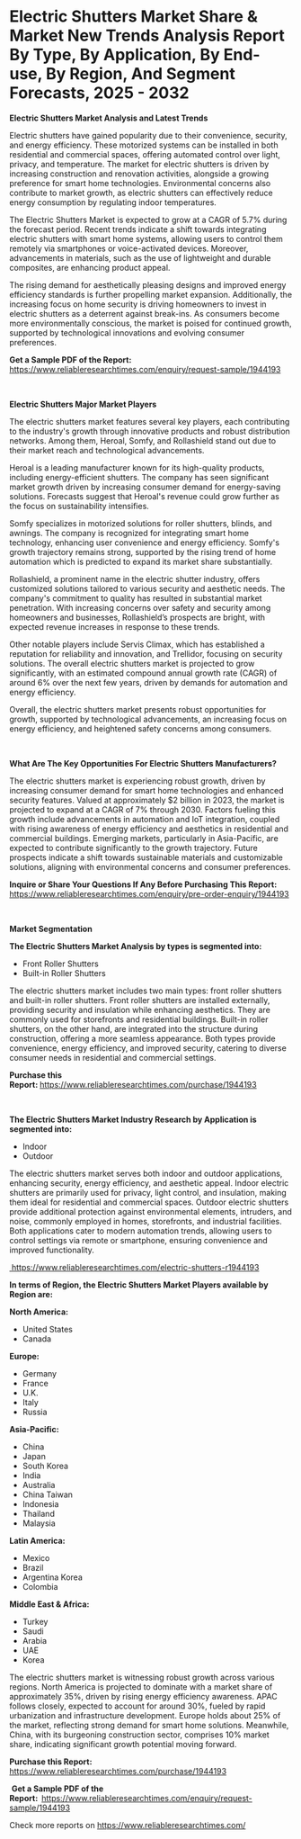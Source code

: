 <p><h1>Electric Shutters Market Share & Market New Trends Analysis Report By Type, By Application, By End-use, By Region, And Segment Forecasts, 2025 - 2032</h1></p><p><strong>Electric Shutters Market Analysis and Latest Trends</strong></p>
<p><p>Electric shutters have gained popularity due to their convenience, security, and energy efficiency. These motorized systems can be installed in both residential and commercial spaces, offering automated control over light, privacy, and temperature. The market for electric shutters is driven by increasing construction and renovation activities, alongside a growing preference for smart home technologies. Environmental concerns also contribute to market growth, as electric shutters can effectively reduce energy consumption by regulating indoor temperatures.</p><p>The Electric Shutters Market is expected to grow at a CAGR of 5.7% during the forecast period. Recent trends indicate a shift towards integrating electric shutters with smart home systems, allowing users to control them remotely via smartphones or voice-activated devices. Moreover, advancements in materials, such as the use of lightweight and durable composites, are enhancing product appeal. </p><p>The rising demand for aesthetically pleasing designs and improved energy efficiency standards is further propelling market expansion. Additionally, the increasing focus on home security is driving homeowners to invest in electric shutters as a deterrent against break-ins. As consumers become more environmentally conscious, the market is poised for continued growth, supported by technological innovations and evolving consumer preferences.</p></p>
<p><strong>Get a Sample PDF of the Report:&nbsp;</strong> <a href="https://www.reliableresearchtimes.com/enquiry/request-sample/1944193?utm_campaign=2934&utm_medium=2&utm_source=Github&utm_content=ia&utm_term=10042025&utm_id=electric-shutters">https://www.reliableresearchtimes.com/enquiry/request-sample/1944193</a></p>
<p>&nbsp;</p>
<p><strong>Electric Shutters Major Market Players</strong></p>
<p><p>The electric shutters market features several key players, each contributing to the industry's growth through innovative products and robust distribution networks. Among them, Heroal, Somfy, and Rollashield stand out due to their market reach and technological advancements.</p><p>Heroal is a leading manufacturer known for its high-quality products, including energy-efficient shutters. The company has seen significant market growth driven by increasing consumer demand for energy-saving solutions. Forecasts suggest that Heroal's revenue could grow further as the focus on sustainability intensifies.</p><p>Somfy specializes in motorized solutions for roller shutters, blinds, and awnings. The company is recognized for integrating smart home technology, enhancing user convenience and energy efficiency. Somfy's growth trajectory remains strong, supported by the rising trend of home automation which is predicted to expand its market share substantially.</p><p>Rollashield, a prominent name in the electric shutter industry, offers customized solutions tailored to various security and aesthetic needs. The company's commitment to quality has resulted in substantial market penetration. With increasing concerns over safety and security among homeowners and businesses, Rollashield’s prospects are bright, with expected revenue increases in response to these trends.</p><p>Other notable players include Servis Climax, which has established a reputation for reliability and innovation, and Trellidor, focusing on security solutions. The overall electric shutters market is projected to grow significantly, with an estimated compound annual growth rate (CAGR) of around 6% over the next few years, driven by demands for automation and energy efficiency.</p><p>Overall, the electric shutters market presents robust opportunities for growth, supported by technological advancements, an increasing focus on energy efficiency, and heightened safety concerns among consumers.</p></p>
<p>&nbsp;</p>
<p><strong>What Are The Key Opportunities For Electric Shutters Manufacturers?</strong></p>
<p><p>The electric shutters market is experiencing robust growth, driven by increasing consumer demand for smart home technologies and enhanced security features. Valued at approximately $2 billion in 2023, the market is projected to expand at a CAGR of 7% through 2030. Factors fueling this growth include advancements in automation and IoT integration, coupled with rising awareness of energy efficiency and aesthetics in residential and commercial buildings. Emerging markets, particularly in Asia-Pacific, are expected to contribute significantly to the growth trajectory. Future prospects indicate a shift towards sustainable materials and customizable solutions, aligning with environmental concerns and consumer preferences.</p></p>
<p><strong>Inquire or Share Your Questions If Any Before Purchasing This Report:</strong> <a href="https://www.reliableresearchtimes.com/enquiry/pre-order-enquiry/1944193?utm_campaign=2934&utm_medium=2&utm_source=Github&utm_content=ia&utm_term=10042025&utm_id=electric-shutters">https://www.reliableresearchtimes.com/enquiry/pre-order-enquiry/1944193</a></p>
<p>&nbsp;</p>
<p><strong>Market Segmentation</strong></p>
<p><strong>The Electric Shutters Market Analysis by types is segmented into:</strong></p>
<p><ul><li>Front Roller Shutters</li><li>Built-in Roller Shutters</li></ul></p>
<p><p>The electric shutters market includes two main types: front roller shutters and built-in roller shutters. Front roller shutters are installed externally, providing security and insulation while enhancing aesthetics. They are commonly used for storefronts and residential buildings. Built-in roller shutters, on the other hand, are integrated into the structure during construction, offering a more seamless appearance. Both types provide convenience, energy efficiency, and improved security, catering to diverse consumer needs in residential and commercial settings.</p></p>
<p><strong>Purchase this Report:&nbsp;</strong><a href="https://www.reliableresearchtimes.com/purchase/1944193?utm_campaign=2934&utm_medium=2&utm_source=Github&utm_content=ia&utm_term=10042025&utm_id=electric-shutters">https://www.reliableresearchtimes.com/purchase/1944193</a></p>
<p>&nbsp;</p>
<p><strong>The Electric Shutters Market Industry Research by Application is segmented into:</strong></p>
<p><ul><li>Indoor</li><li>Outdoor</li></ul></p>
<p><p>The electric shutters market serves both indoor and outdoor applications, enhancing security, energy efficiency, and aesthetic appeal. Indoor electric shutters are primarily used for privacy, light control, and insulation, making them ideal for residential and commercial spaces. Outdoor electric shutters provide additional protection against environmental elements, intruders, and noise, commonly employed in homes, storefronts, and industrial facilities. Both applications cater to modern automation trends, allowing users to control settings via remote or smartphone, ensuring convenience and improved functionality.</p></p>
<p><a href="https://www.reliableresearchtimes.com/electric-shutters-r1944193?utm_campaign=2934&utm_medium=2&utm_source=Github&utm_content=ia&utm_term=10042025&utm_id=electric-shutters">&nbsp;https://www.reliableresearchtimes.com/electric-shutters-r1944193</a></p>
<p><strong>In terms of Region, the Electric Shutters Market Players available by Region are:</strong></p>
<p>
    <p> <strong> North America: </strong>
        <ul>
            <li>United States</li>
            <li>Canada</li>
        </ul>
        </p> 
    <p> <strong> Europe: </strong>
        <ul>
            <li>Germany</li>
            <li>France</li>
            <li>U.K.</li>
            <li>Italy</li>
            <li>Russia</li>
        </ul>
        </p> 
    <p> <strong> Asia-Pacific: </strong>
        <ul>
            <li>China</li>
            <li>Japan</li>
            <li>South Korea</li>
            <li>India</li>
            <li>Australia</li>
            <li>China Taiwan</li>
            <li>Indonesia</li>
            <li>Thailand</li>
            <li>Malaysia</li>
        </ul>
        </p> 
    <p> <strong> Latin America: </strong>
        <ul>
            <li>Mexico</li>
            <li>Brazil</li>
            <li>Argentina Korea</li>
            <li>Colombia</li>
        </ul>
        </p> 
    <p> <strong> Middle East & Africa: </strong>
        <ul>
            <li>Turkey</li>
            <li>Saudi</li>
            <li>Arabia</li>
            <li>UAE</li>
            <li>Korea</li>
        </ul>
    </p>
    </p>
<p><p>The electric shutters market is witnessing robust growth across various regions. North America is projected to dominate with a market share of approximately 35%, driven by rising energy efficiency awareness. APAC follows closely, expected to account for around 30%, fueled by rapid urbanization and infrastructure development. Europe holds about 25% of the market, reflecting strong demand for smart home solutions. Meanwhile, China, with its burgeoning construction sector, comprises 10% market share, indicating significant growth potential moving forward.</p></p>
<p><strong>Purchase this Report: </strong><a href="https://www.reliableresearchtimes.com/purchase/1944193?utm_campaign=2934&utm_medium=2&utm_source=Github&utm_content=ia&utm_term=10042025&utm_id=electric-shutters">https://www.reliableresearchtimes.com/purchase/1944193</a></p>
<p>&nbsp;<strong>Get a Sample PDF of the Report:&nbsp;&nbsp;</strong><a href="https://www.reliableresearchtimes.com/enquiry/request-sample/1944193?utm_campaign=2934&utm_medium=2&utm_source=Github&utm_content=ia&utm_term=10042025&utm_id=electric-shutters">https://www.reliableresearchtimes.com/enquiry/request-sample/1944193</a></p>
<p><strong></strong></p>
<p>Check more reports on <a href="https://www.reliableresearchtimes.com/?utm_campaign=2934&utm_medium=2&utm_source=Github&utm_content=ia&utm_term=10042025&utm_id=electric-shutters">https://www.reliableresearchtimes.com/</a></p>